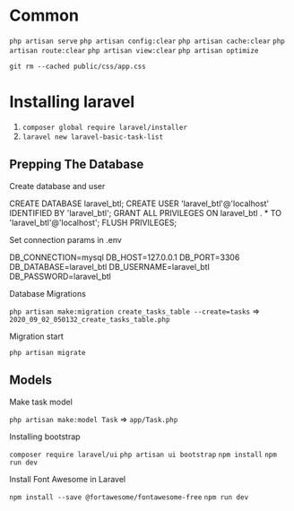 # Common

`php artisan serve`
`php artisan config:clear`
`php artisan cache:clear`
`php artisan route:clear`
`php artisan view:clear`
`php artisan optimize`

`git rm --cached public/css/app.css`

# Installing laravel

1. `composer global require laravel/installer`
2. `laravel new laravel-basic-task-list`

## Prepping The Database

Create database and user

CREATE DATABASE laravel_btl;
CREATE USER 'laravel_btl'@'localhost' IDENTIFIED BY 'laravel_btl';
GRANT ALL PRIVILEGES ON laravel_btl . *  TO 'laravel_btl'@'localhost';
FLUSH PRIVILEGES;

Set connection params in .env

DB_CONNECTION=mysql
DB_HOST=127.0.0.1
DB_PORT=3306
DB_DATABASE=laravel_btl
DB_USERNAME=laravel_btl
DB_PASSWORD=laravel_btl

Database Migrations

`php artisan make:migration create_tasks_table --create=tasks` => `2020_09_02_050132_create_tasks_table.php`

Migration start

`php artisan migrate`

## Models

Make task model

`php artisan make:model Task` => `app/Task.php`

Installing bootstrap

`composer require laravel/ui`
`php artisan ui bootstrap`
`npm install`
`npm run dev`

Install Font Awesome in Laravel

`npm install --save @fortawesome/fontawesome-free`
`npm run dev`